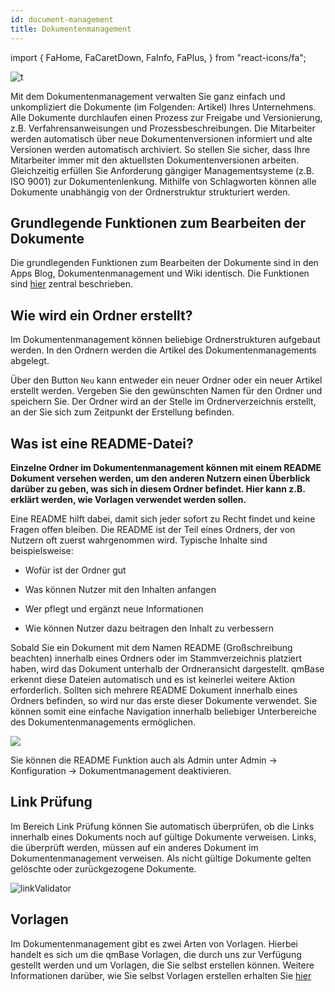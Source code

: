 ```yaml
---
id: document-management
title: Dokumentenmanagement
---
```


import {
FaHome,
FaCaretDown,
FaInfo,
FaPlus,
} from "react-icons/fa";

![t](https://caqadmin.blob.core.windows.net/public-screenshots/All%20Integration%20Specs/DocumentManagement.png)

Mit dem Dokumentenmanagement verwalten Sie ganz einfach und unkompliziert die Dokumente (im Folgenden: Artikel) Ihres Unternehmens. Alle Dokumente durchlaufen einen Prozess zur Freigabe und Versionierung, z.B. Verfahrensanweisungen und Prozessbeschreibungen. Die Mitarbeiter werden automatisch über neue Dokumentenversionen informiert und alte Versionen werden automatisch archiviert. So stellen Sie sicher, dass Ihre Mitarbeiter immer mit den aktuellsten Dokumentenversionen arbeiten. Gleichzeitig erfüllen Sie Anforderung gängiger Managementsysteme (z.B. ISO 9001) zur Dokumentenlenkung. Mithilfe von Schlagworten können alle Dokumente unabhängig von der Ordnerstruktur strukturiert werden.

## Grundlegende Funktionen zum Bearbeiten der Dokumente

Die grundlegenden Funktionen zum Bearbeiten der Dokumente sind in den Apps Blog, Dokumentenmanagement und Wiki identisch. Die Funktionen sind [hier](/docs/faqs/article-shared) zentral beschrieben.

## Wie wird ein Ordner erstellt?

Im Dokumentenmanagement können beliebige Ordnerstrukturen aufgebaut werden. In den Ordnern werden die Artikel des Dokumentenmanagements abgelegt.

Über den Button <code>Neu</code> kann entweder ein neuer Ordner oder ein neuer Artikel erstellt werden. Vergeben Sie den gewünschten Namen für den Ordner und speichern Sie. Der Ordner wird an der Stelle im Ordnerverzeichnis erstellt, an der Sie sich zum Zeitpunkt der Erstellung befinden.

## Was ist eine README-Datei?

**Einzelne Ordner im Dokumentenmanagement können mit einem README Dokument versehen werden, um den anderen Nutzern einen Überblick darüber zu geben, was sich in diesem Ordner befindet. Hier kann z.B. erklärt werden, wie Vorlagen verwendet werden sollen.**

Eine README hilft dabei, damit sich jeder sofort zu Recht findet und keine Fragen offen bleiben. Die README ist der Teil eines Ordners, der von Nutzern oft zuerst wahrgenommen wird.
Typische Inhalte sind beispielsweise:

- Wofür ist der Ordner gut

- Was können Nutzer mit den Inhalten anfangen

- Wer pflegt und ergänzt neue Informationen

- Wie können Nutzer dazu beitragen den Inhalt zu verbessern

Sobald Sie ein Dokument mit dem Namen README (Großschreibung beachten) innerhalb eines Ordners oder im Stammverzeichnis <FaHome/> platziert haben, wird das Dokument unterhalb der Ordneransicht dargestellt.
qmBase erkennt diese Dateien automatisch und es ist keinerlei weitere Aktion erforderlich. Sollten sich mehrere README Dokument innerhalb eines Ordners befinden, so wird nur das erste dieser Dokumente verwendet.
Sie können somit eine einfache Navigation innerhalb beliebiger Unterbereiche des Dokumentenmanagements ermöglichen.

![](https://caqadmin.blob.core.windows.net/faqs/83-images/mceclip0.png)

Sie können die README Funktion auch als Admin unter Admin -> Konfiguration -> Dokumentmanagement deaktivieren.

## Link Prüfung

Im Bereich Link Prüfung können Sie automatisch überprüfen, ob die Links innerhalb eines Dokuments noch auf gültige Dokumente verweisen. Links, die überprüft werden, müssen auf ein anderes Dokument im Dokumentenmanagement verweisen.
Als nicht gültige Dokumente gelten gelöschte oder zurückgezogene Dokumente.

![linkValidator](https://caqadmin.blob.core.windows.net/public-screenshots/manual-screenshots/Screenshot%202021-07-15%20105026_linkValidator.png)

## Vorlagen

Im Dokumentenmanagement gibt es zwei Arten von Vorlagen. Hierbei handelt es sich um die qmBase Vorlagen, die durch uns zur Verfügung gestellt werden und um Vorlagen, die Sie selbst erstellen können.
Weitere Informationen darüber, wie Sie selbst Vorlagen erstellen erhalten Sie [hier](/docs/faqs/article-placeholder)
